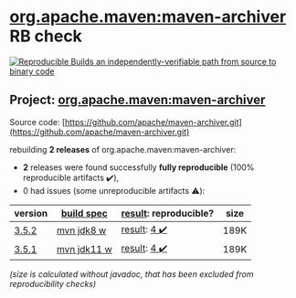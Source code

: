 [org.apache.maven:maven-archiver](https://search.maven.org/artifact/org.apache.maven/maven-archiver/) RB check
=======

[![Reproducible Builds](https://reproducible-builds.org/images/logos/rb.svg) an independently-verifiable path from source to binary code](https://reproducible-builds.org/)

## Project: [org.apache.maven:maven-archiver](https://search.maven.org/artifact/org.apache.maven/maven-archiver/)

Source code: [https://github.com/apache/maven-archiver.git](https://github.com/apache/maven-archiver.git)

rebuilding **2 releases** of org.apache.maven:maven-archiver:
- **2** releases were found successfully **fully reproducible** (100% reproducible artifacts :heavy_check_mark:),
- 0 had issues (some unreproducible artifacts :warning:):

| version | [build spec](/BUILDSPEC.md) | [result](https://reproducible-builds.org/docs/jvm/): reproducible? | size |
| -- | --------- | ------ | -- |
| [3.5.2](https://search.maven.org/artifact/org.apache.maven/maven-archiver/3.5.2/pom) | [mvn jdk8 w](maven-archiver-3.5.2.buildspec) | [result](maven-archiver-3.5.2.buildinfo): [4 :heavy_check_mark: ](maven-archiver-3.5.2.buildcompare) | 189K |
| [3.5.1](https://search.maven.org/artifact/org.apache.maven/maven-archiver/3.5.1/pom) | [mvn jdk11 w](maven-archiver-3.5.1.buildspec) | [result](maven-archiver-3.5.1.buildinfo): [4 :heavy_check_mark: ](maven-archiver-3.5.1.buildcompare) | 189K |

<i>(size is calculated without javadoc, that has been excluded from reproducibility checks)</i>
